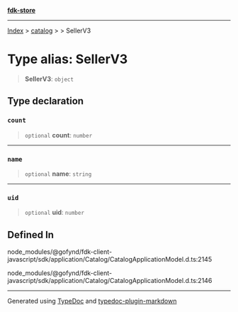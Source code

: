 [**fdk-store**](../../../README.md)
***

[Index](../../../API.md) > [catalog](../../README.md) > [<internal>](../README.md) > SellerV3

# Type alias: SellerV3

> **SellerV3**: `object`

## Type declaration

### `count`

> `optional` **count**: `number`

***

### `name`

> `optional` **name**: `string`

***

### `uid`

> `optional` **uid**: `number`

## Defined In

node\_modules/@gofynd/fdk-client-javascript/sdk/application/Catalog/CatalogApplicationModel.d.ts:2145

node\_modules/@gofynd/fdk-client-javascript/sdk/application/Catalog/CatalogApplicationModel.d.ts:2146

***
Generated using [TypeDoc](https://typedoc.org/) and [typedoc-plugin-markdown](https://www.npmjs.com/package/typedoc-plugin-markdown)
